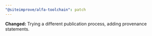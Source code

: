 ```yaml
---
"@siteimprove/alfa-toolchain": patch
---
```


**Changed:** Trying a different publication process, adding provenance statements.
